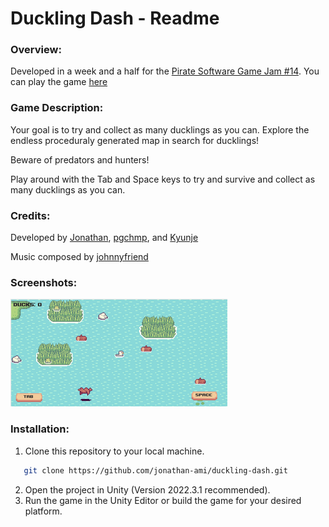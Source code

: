 # Duckling Dash - Readme

### Overview:
Developed in a week and a half for the [Pirate Software Game Jam #14](https://itch.io/jam/pirate).
You can play the game [here](https://johnnyfriend.itch.io/dukcy-test)

### Game Description:
Your goal is to try and collect as many ducklings as you can. Explore the endless proceduraly generated map in search for ducklings!

Beware of predators and hunters!

Play around with the Tab and Space keys to try and survive and collect as many ducklings as you can.

### Credits:
Developed by [Jonathan](https://github.com/jonathan-ami), [pgchmp](https://johnnyfriend.itch.io/dukcy-test), and [Kyunje](https://github.com/Kyunje)

Music composed by [johnnyfriend](https://www.youtube.com/channel/UC8G27AXnD6igNNpVGhZ6rHg)


### Screenshots:

![Screenshot 1](Screenshots/1.png)

### Installation:
1. Clone this repository to your local machine.
```bash
   git clone https://github.com/jonathan-ami/duckling-dash.git
```
2. Open the project in Unity (Version 2022.3.1 recommended).
3. Run the game in the Unity Editor or build the game for your desired platform.
